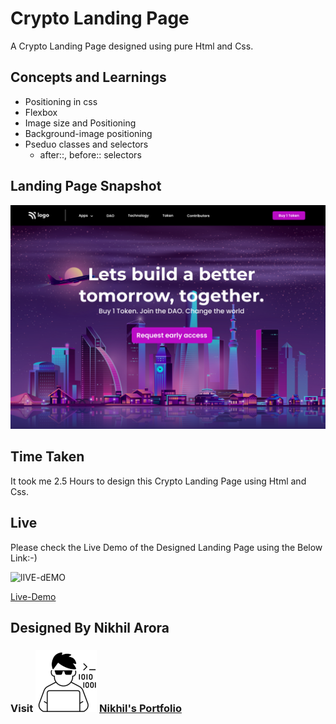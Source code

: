 # Crypto Landing Page
A Crypto Landing  Page designed using pure Html and Css.

## Concepts and Learnings

- Positioning in css
- Flexbox
- Image size and Positioning
- Background-image positioning
- Pseduo classes and selectors
    - after::, before:: selectors


## Landing Page Snapshot
![Snapshot](/5.png)

## Time Taken

It took me 2.5 Hours to design this Crypto Landing Page using Html and Css.

## Live

Please check the Live Demo of the Designed Landing Page using the Below Link:-)

![lIVE-dEMO](https://img.shields.io/badge/Live_Demo-<COLOR>)

[Live-Demo](https://majestic-sprite-09e0a1.netlify.app/)

## Designed By Nikhil Arora 
### Visit ![I-write-code](Outputs/codericon-removebg-preview%20(1).png) [Nikhil's Portfolio](https://nikhilarora-protfolio.netlify.app/)
